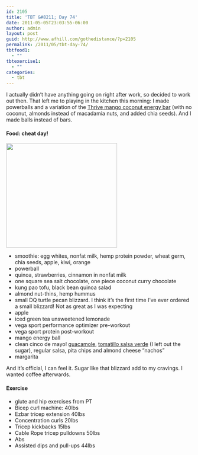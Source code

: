 ```yaml
---
id: 2105
title: 'TBT &#8211; Day 74'
date: 2011-05-05T23:03:55-06:00
author: admin
layout: post
guid: http://www.afhill.com/gothedistance/?p=2105
permalink: /2011/05/tbt-day-74/
tbtfood1:
  - ""
tbtexercise1:
  - ""
categories:
  - tbt
---
```

I actually didn&#8217;t have anything going on right after work, so decided to work out then. That left me to playing in the kitchen this morning: I made powerballs and a variation of the [Thrive mango coconut energy bar](http://myvega.com/blog/2008/mango-coconut-energy-bars) (with no coconut, almonds instead of macadamia nuts, and added chia seeds). And I made balls instead of bars. </li> 

#### Food: cheat day!

[<img src="http://www.afhill.com/gothedistance/wp-content/uploads/2011/05/cinco.jpg" alt="" title="cinco" width="300" height="282" class="alignright size-full wp-image-2111" />](http://www.afhill.com/gothedistance/wp-content/uploads/2011/05/cinco.jpg)

  * smoothie: egg whites, nonfat milk, hemp protein powder, wheat germ, chia seeds, apple, kiwi, orange
  * powerball
  * quinoa, strawberries, cinnamon in nonfat milk
  * one square sea salt chocolate, one piece coconut curry chocolate
  * kung pao tofu, black bean quinoa salad
  * almond nut-thins, hemp hummus
  * small DQ turtle pecan blizzard. I think it&#8217;s the first time I&#8217;ve ever ordered a small blizzard! Not as great as I was expecting
  * apple
  * iced green tea unsweetened lemonade
  * vega sport performance optimizer pre-workout
  * vega sport protein post-workout
  * mango energy ball
  * clean cinco de mayo! [guacamole](http://recipes.sparkpeople.com/recipe-detail.asp?recipe=301283), [tomatillo salsa verde](http://simplyrecipes.com/recipes/tomatillo_salsa_verde/) (I left out the sugar), regular salsa, pita chips and almond cheese &#8220;nachos&#8221;
  * margarita

And it&#8217;s official, I can feel it. Sugar like that blizzard add to my cravings. I wanted coffee afterwards. 

#### Exercise

  * glute and hip exercises from PT
  * Bicep curl machine: 40lbs
  * Ezbar tricep extension 40lbs
  * Concentration curls 20lbs
  * Tricep kickbacks 15lbs
  * Cable Rope tricep pulldowns 50lbs
  * Abs
  * Assisted dips and pull-ups 44lbs